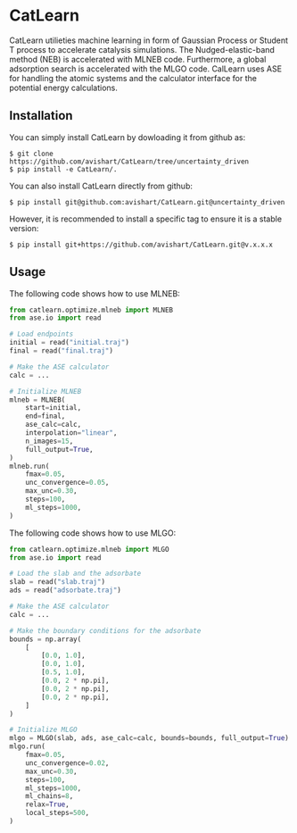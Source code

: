 # CatLearn

CatLearn utilieties machine learning in form of Gaussian Process or Student T process to accelerate catalysis simulations. The Nudged-elastic-band method (NEB) is accelerated with MLNEB code. Furthermore, a global adsorption search is accelerated with the MLGO code. 
CalLearn uses ASE for handling the atomic systems and the calculator interface for the potential energy calculations.

## Installation

You can simply install CatLearn by dowloading it from github as:
```shell
$ git clone https://github.com/avishart/CatLearn/tree/uncertainty_driven
$ pip install -e CatLearn/.
```

You can also install CatLearn directly from github:
```shell
$ pip install git@github.com:avishart/CatLearn.git@uncertainty_driven
```

However, it is recommended to install a specific tag to ensure it is a stable version:
```shell
$ pip install git+https://github.com/avishart/CatLearn.git@v.x.x.x
```

## Usage

The following code shows how to use MLNEB:
```python
from catlearn.optimize.mlneb import MLNEB
from ase.io import read

# Load endpoints
initial = read("initial.traj")
final = read("final.traj")

# Make the ASE calculator
calc = ...

# Initialize MLNEB
mlneb = MLNEB(
    start=initial,
    end=final,
    ase_calc=calc,
    interpolation="linear",
    n_images=15,
    full_output=True,
)
mlneb.run(
    fmax=0.05,
    unc_convergence=0.05,
    max_unc=0.30,
    steps=100,
    ml_steps=1000,
)

```

The following code shows how to use MLGO:
```python
from catlearn.optimize.mlneb import MLGO
from ase.io import read

# Load the slab and the adsorbate
slab = read("slab.traj")
ads = read("adsorbate.traj")

# Make the ASE calculator
calc = ...

# Make the boundary conditions for the adsorbate
bounds = np.array(
    [
        [0.0, 1.0],
        [0.0, 1.0],
        [0.5, 1.0],
        [0.0, 2 * np.pi],
        [0.0, 2 * np.pi],
        [0.0, 2 * np.pi],
    ]
)

# Initialize MLGO
mlgo = MLGO(slab, ads, ase_calc=calc, bounds=bounds, full_output=True)
mlgo.run(
    fmax=0.05,
    unc_convergence=0.02,
    max_unc=0.30,
    steps=100,
    ml_steps=1000,
    ml_chains=8,
    relax=True,
    local_steps=500,
)

```

